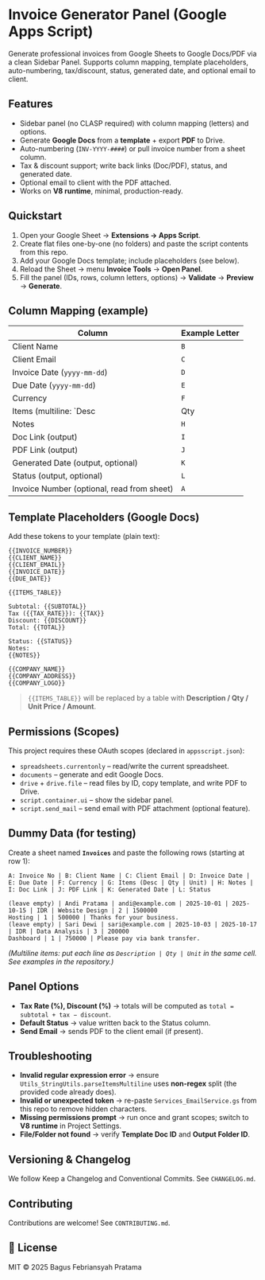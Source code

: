 # Invoice Generator Panel (Google Apps Script)

Generate professional invoices from Google Sheets to Google Docs/PDF via a clean Sidebar Panel. 
Supports column mapping, template placeholders, auto-numbering, tax/discount, status, generated date, and optional email to client.

## Features
- Sidebar panel (no CLASP required) with column mapping (letters) and options.
- Generate **Google Docs** from a **template** + export **PDF** to Drive.
- Auto-numbering (`INV-YYYY-####`) or pull invoice number from a sheet column.
- Tax & discount support; write back links (Doc/PDF), status, and generated date.
- Optional email to client with the PDF attached.
- Works on **V8 runtime**, minimal, production-ready.

## Quickstart
1. Open your Google Sheet → **Extensions → Apps Script**.
2. Create flat files one-by-one (no folders) and paste the script contents from this repo.
3. Add your Google Docs template; include placeholders (see below).
4. Reload the Sheet → menu **Invoice Tools** → **Open Panel**.
5. Fill the panel (IDs, rows, column letters, options) → **Validate** → **Preview** → **Generate**.

## Column Mapping (example)
| Column | Example Letter |
|---|---|
| Client Name | `B` |
| Client Email | `C` |
| Invoice Date (`yyyy-mm-dd`) | `D` |
| Due Date (`yyyy-mm-dd`) | `E` |
| Currency | `F` |
| Items (multiline: `Desc | Qty | Unit`) | `G` |
| Notes | `H` |
| Doc Link (output) | `I` |
| PDF Link (output) | `J` |
| Generated Date (output, optional) | `K` |
| Status (output, optional) | `L` |
| Invoice Number (optional, read from sheet) | `A` |

## Template Placeholders (Google Docs)
Add these tokens to your template (plain text):
```
{{INVOICE_NUMBER}}
{{CLIENT_NAME}}
{{CLIENT_EMAIL}}
{{INVOICE_DATE}}
{{DUE_DATE}}

{{ITEMS_TABLE}}

Subtotal: {{SUBTOTAL}}
Tax ({{TAX_RATE}}): {{TAX}}
Discount: {{DISCOUNT}}
Total: {{TOTAL}}

Status: {{STATUS}}
Notes:
{{NOTES}}

{{COMPANY_NAME}}
{{COMPANY_ADDRESS}}
{{COMPANY_LOGO}}
```
> `{{ITEMS_TABLE}}` will be replaced by a table with **Description / Qty / Unit Price / Amount**.

## Permissions (Scopes)
This project requires these OAuth scopes (declared in `appsscript.json`):
- `spreadsheets.currentonly` – read/write the current spreadsheet.
- `documents` – generate and edit Google Docs.
- `drive` + `drive.file` – read files by ID, copy template, and write PDF to Drive.
- `script.container.ui` – show the sidebar panel.
- `script.send_mail` – send email with PDF attachment (optional feature).

## Dummy Data (for testing)
Create a sheet named **`Invoices`** and paste the following rows (starting at row 1):
```
A: Invoice No | B: Client Name | C: Client Email | D: Invoice Date | E: Due Date | F: Currency | G: Items (Desc | Qty | Unit) | H: Notes | I: Doc Link | J: PDF Link | K: Generated Date | L: Status

(leave empty) | Andi Pratama | andi@example.com | 2025-10-01 | 2025-10-15 | IDR | Website Design | 2 | 1500000
Hosting | 1 | 500000 | Thanks for your business.
(leave empty) | Sari Dewi | sari@example.com | 2025-10-03 | 2025-10-17 | IDR | Data Analysis | 3 | 200000
Dashboard | 1 | 750000 | Please pay via bank transfer.
```
*(Multiline items: put each line as `Description | Qty | Unit` in the same cell. See examples in the repository.)*

## Panel Options
- **Tax Rate (%), Discount (%)** → totals will be computed as `total = subtotal + tax − discount`.
- **Default Status** → value written back to the Status column.
- **Send Email** → sends PDF to the client email (if present).

## Troubleshooting
- **Invalid regular expression error** → ensure `Utils_StringUtils.parseItemsMultiline` uses **non-regex** split (the provided code already does).
- **Invalid or unexpected token** → re-paste `Services_EmailService.gs` from this repo to remove hidden characters.
- **Missing permissions prompt** → run once and grant scopes; switch to **V8 runtime** in Project Settings.
- **File/Folder not found** → verify **Template Doc ID** and **Output Folder ID**.

## Versioning & Changelog
We follow Keep a Changelog and Conventional Commits. See `CHANGELOG.md`.

## Contributing
Contributions are welcome! See `CONTRIBUTING.md`.

## 📜 License
MIT © 2025 Bagus Febriansyah Pratama
